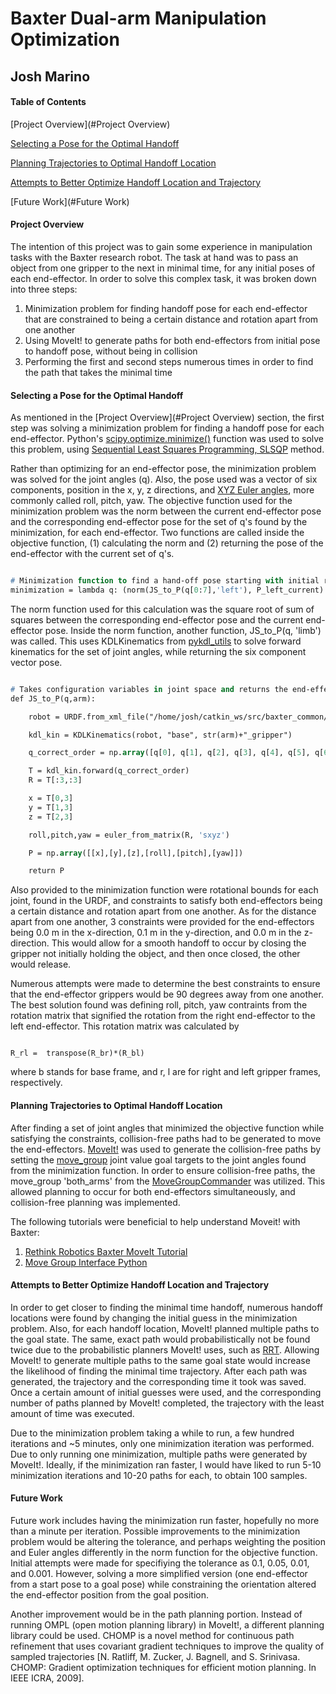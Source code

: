 Baxter Dual-arm Manipulation Optimization
=============================================

Josh Marino 
---------------------------------------------


#### Table of Contents ####
[Project Overview](#Project Overview)

[Selecting a Pose for the Optimal Handoff](#Pose)

[Planning Trajectories to Optimal Handoff Location](#Trajectory)

[Attempts to Better Optimize Handoff Location and Trajectory](#Optimize)

[Future Work](#Future Work)



#### Project Overview  <a name="Project Overview"></a>
The intention of this project was to gain some experience in manipulation tasks with the Baxter research robot. The task at hand was to pass an object from one gripper to the next in minimal time, for any initial poses of each end-effector. In order to solve this complex task, it was broken down into three steps:

1. Minimization problem for finding handoff pose for each end-effector that are constrained to being a certain distance and rotation apart from one another
2. Using MoveIt! to generate paths for both end-effectors from initial pose to handoff pose, without being in collision
3. Performing the first and second steps numerous times in order to find the path that takes the minimal time


#### Selecting a Pose for the Optimal Handoff  <a name="Pose"></a>
As mentioned in the [Project Overview](#Project Overview) section, the first step was solving a minimization problem for finding a handoff pose for each end-effector. Python's [scipy.optimize.minimize()](http://docs.scipy.org/doc/scipy/reference/generated/scipy.optimize.minimize.html) function was used to solve this problem, using [Sequential Least Squares Programming, SLSQP](http://www.pyopt.org/reference/optimizers.slsqp.html) method. 

Rather than optimizing for an end-effector pose, the minimization problem was solved for the joint angles (q). Also, the pose used was a vector of six components, position in the x, y, z directions, and [XYZ Euler angles](http://en.wikipedia.org/wiki/Euler_angles), more commonly called roll, pitch, yaw. The objective function used for the minimization problem was the norm between the current end-effector pose and the corresponding end-effector pose for the set of q's found by the minimization, for each end-effector. Two functions are called inside the objective function, (1) calculating the norm and (2) returning the pose of the end-effector with the current set of q's.

```p

# Minimization function to find a hand-off pose starting with initial right and left end-effector poses
minimization = lambda q: (norm(JS_to_P(q[0:7],'left'), P_left_current) + norm(JS_to_P(q[7:14],'right'), P_right_current))

```

The norm function used for this calculation was the square root of sum of squares between the corresponding end-effector pose and the current end-effector pose. Inside the norm function, another function, JS_to_P(q, 'limb') was called. This uses KDLKinematics from [pykdl_utils](http://wiki.ros.org/pykdl_utils) to solve forward kinematics for the set of joint angles, while returning the six component vector pose. 

```p

# Takes configuration variables in joint space and returns the end-effector position and Euler XYZ angles
def JS_to_P(q,arm):

	robot = URDF.from_xml_file("/home/josh/catkin_ws/src/baxter_common/baxter_description/urdf/baxter.urdf")

	kdl_kin = KDLKinematics(robot, "base", str(arm)+"_gripper")

	q_correct_order = np.array([q[0], q[1], q[2], q[3], q[4], q[5], q[6]])

	T = kdl_kin.forward(q_correct_order)
	R = T[:3,:3]

	x = T[0,3]
	y = T[1,3]
	z = T[2,3]

	roll,pitch,yaw = euler_from_matrix(R, 'sxyz')

	P = np.array([[x],[y],[z],[roll],[pitch],[yaw]])

	return P

```

Also provided to the minimization function were rotational bounds for each joint, found in the URDF, and constraints to satisfy both end-effectors being a certain distance and rotation apart from one another. As for the distance apart from one another, 3 constraints were provided for the end-effectors being 0.0 m in the x-direction, 0.1 m in the y-direction, and 0.0 m in the z-direction. This would allow for a smooth handoff to occur by closing the gripper not initially holding the object, and then once closed, the other would release. 

Numerous attempts were made to determine the best constraints to ensure that the end-effector grippers would be 90 degrees away from one another. The best solution found was defining roll, pitch, yaw contraints from the rotation matrix that signified the rotation from the right end-effector to the left end-effector. This rotation matrix was calculated by

```

R_rl =  transpose(R_br)*(R_bl)

```
where b stands for base frame, and r, l are for right and left gripper frames, respectively.


#### Planning Trajectories to Optimal Handoff Location  <a name="Trajectory"></a>
After finding a set of joint angles that minimized the objective function while satisfying the constraints, collision-free paths had to be generated to move the end-effectors. [MoveIt!](http://moveit.ros.org/baxter-research-robot/) was used to generate the collision-free paths by setting the [move_group](https://github.com/davetcoleman/moveit_commander/blob/hydro-devel/src/moveit_commander/move_group.py) joint value goal targets to the joint angles found from the minimization function. In order to ensure collision-free paths, the move_group 'both_arms' from the [MoveGroupCommander](http://docs.ros.org/indigo/api/moveit_commander/html/classmoveit__commander_1_1move__group_1_1MoveGroupCommander.html) was utilized. This allowed planning to occur for both end-effectors simultaneously, and collision-free planning was implemented.

The following tutorials were beneficial to help understand Moveit! with Baxter:

1. [Rethink Robotics Baxter MoveIt Tutorial](http://sdk.rethinkrobotics.com/wiki/MoveIt_Tutorial#Tutorial)
2. [Move Group Interface Python](http://docs.ros.org/hydro/api/pr2_moveit_tutorials/html/planning/scripts/doc/move_group_python_interface_tutorial.html)


#### Attempts to Better Optimize Handoff Location and Trajectory  <a name="Optimize"></a>
In order to get closer to finding the minimal time handoff, numerous handoff locations were found by changing the initial guess in the minimization problem. Also, for each handoff location, MoveIt! planned multiple paths to the goal state. The same, exact path would probabilistically not be found twice due to the probabilistic planners MoveIt! uses, such as [RRT](http://en.wikipedia.org/wiki/Rapidly_exploring_random_tree). Allowing MoveIt! to generate multiple paths to the same goal state would increase the likelihood of finding the minimal time trajectory. After each path was generated, the trajectory and the corresponding time it took was saved. Once a certain amount of initial guesses were used, and the corresponding number of paths planned by MoveIt! completed, the trajectory with the least amount of time was executed.

Due to the minimization problem taking a while to run, a few hundred iterations and ~5 minutes, only one minimization iteration was performed. Due to only running one minimization, multiple paths were generated by MoveIt!. Ideally, if the minimization ran faster, I would have liked to run 5-10 minimization iterations and 10-20 paths for each, to obtain 100 samples.



#### Future Work  <a name="Future Work"></a>
Future work includes having the minimization run faster, hopefully no more than a minute per iteration. Possible improvements to the minimization problem would be altering the tolerance, and perhaps weighting the position and Euler angles differently in the norm function for the objective function. Initial attempts were made for specifiying the tolerance as 0.1, 0.05, 0.01, and 0.001. However, solving a more simplified version (one end-effector from a start pose to a goal pose) while constraining the orientation altered the end-effector position from the goal position.

Another improvement would be in the path planning portion. Instead of running OMPL (open motion planning library) in MoveIt!, a different planning library could be used. CHOMP is a novel method for continuous path refinement that uses covariant gradient techniques to improve the quality of sampled trajectories [N. Ratliff, M. Zucker, J. Bagnell, and S. Srinivasa. CHOMP: Gradient optimization techniques for efficient motion planning. In IEEE ICRA, 2009].
